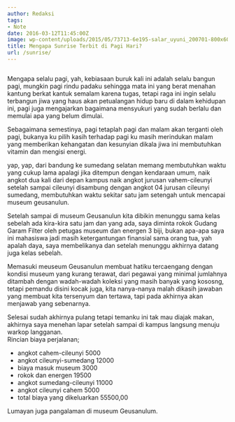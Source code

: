 ```yaml
---
author: Redaksi
tags:
- Note
date: 2016-03-12T11:45:00Z
image: wp-content/uploads/2015/05/73713-6e195-salar_uyuni_200701-800x600-1.jpg
title: Mengapa Sunrise Terbit di Pagi Hari?
url: /sunrise/
---
```


<div class="wp-block-image">
  <figure class="aligncenter size-large"><img src="https://wildanfauzyart.files.wordpress.com/2020/04/64254-wp_20160312_002.jpg?w=768" alt="" data-recalc-dims="1" /></figure>
</div>

Mengapa selalu pagi, yah, kebiasaan buruk kali ini adalah selalu bangun pagi, mungkin pagi rindu padaku sehingga mata ini yang berat menahan kantung berkat kantuk semalam karena tugas, tetapi raga ini ingin selalu terbangun jiwa yang haus akan petualangan hidup baru di dalam kehidupan ini, pagi juga mengajarkan bagaimana mensyukuri yang sudah berlalu dan memulai apa yang belum dimulai.

Sebagaimana semestinya, pagi tetaplah pagi dan malam akan terganti oleh pagi, bukanya ku pilih kasih terhadap pagi ku masih merindukan malam yang memberikan kehangatan dan kesunyian dikala jiwa ini membutuhkan vitamin dan mengisi energi.

yap, yap, dari bandung ke sumedang selatan memang membutuhkan waktu yang cukup lama apalagi jika ditempun dengan kendaraan umum, naik angkot dua kali dari depan kampus naik angkot jurusan vahem-cileunyi setelah sampai cileunyi disambung dengan angkot 04 jurusan cileunyi sumedang, membutuhkan waktu sekitar satu jam setengah untuk mencapai museum geusanulun.

Setelah sampai di museum Geusanulun kita dibikin menunggu sama kelas sebelah ada kira-kira satu jam dan yang ada, saya diminta rokok Gudang Garam Filter oleh petugas museum dan energen 3 biji, bukan apa-apa saya ini mahasiswa jadi masih ketergantungan finansial sama orang tua, yah apalah daya, saya membelikanya dan setelah menunggu akhirnya datang juga kelas sebelah.

Memasuki meuseum Geusanulun membuat hatiku tercaengang dengan kondisi museum yang kurang terawat, dari pegawai yang minimal jumlahnya ditambah dengan wadah-wadah koleksi yang masih banyak yang kososng, tetapi pemandu disini kocak juga, kita nanya-nanya malah dikasih jawaban yang membuat kita tersenyum dan tertawa, tapi pada akhirnya akan menjawab yang sebenarnya.

Selesai sudah akhirnya pulang tetapi temanku ini tak mau diajak makan, akhirnya saya menehan lapar setelah sampai di kampus langsung menuju warkop langganan.  
Rincian biaya perjalanan;

  * angkot cahem-cileunyi 5000
  * angkot cileunyi-sumedang 12000
  * biaya masuk museum 3000
  * rokok dan energen 19500
  * angkot sumedang-cileunyi 11000
  * angkot cileunyi cahem 5000
  * total biaya yang dikeluarkan 55500,00

Lumayan juga pangalaman di museum Geusanulum.